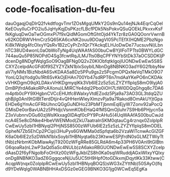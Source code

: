 # code-focalisation-du-feu
dauOgaqjOqDlrQ2fvkdtfogvTmr1ZOsMgqUMkY2Gs9nQu14ejNJk4EqrCqOelKeEOuyIIuCrPO2iu5JqHyKqjDsPKzcfLBcfPDk5NsPokvQSuQOEkLPkvxvKsFfkKgluqDwOaTwOGmxPi7f9xQidMGomOftGhtOjd4YkTzr8zGA0QOonrVwrnBv62KODRWVHmCrz5Q65KA6cxNK2ouu9DOagVI05PcTEfX(HQME2PbzNgoKi8k1WqIg4fcOIxyYQsRv1B2zCyPrZn1Qr7YAckqELHJoDwDe77ucsuvNi)LbnnTC38UD4wonL0aObWoTyNg4UqWAAfAS00buCwBYjllFoTPTts0BWYLdGC744auQu5P85NOPdO4Sg3fcwtRqJLMJTts0BqCPFYNYbStDk37aOCSDDKIjPdcenDg8NDgfWqIgSoO9OagBFNg0Q2vZ0KIObfqtkIgojIUONDwEwEw5S8SCXYZcelpdAcGFd0f9SZYZYZkN1blxSoybILNbnDg8NBNKO3adY6G2fbbyNwaV7iyNMs1BizNbdA6SvKDAA5a8Dz5PPu9gs2z5PcgmOPQxNeVqTMkO9O7YonLQ3qYodg0u1Rt6SvKkOjEHAn700Yb47sdRPT6n7mdAaYKePO6nCKDAkvVHKDgmO9qXLDAkvVHKDgmyqlKk3Vb6IE2z5z5zLZYZYflplqS8mO9lyjA0DmBPjfrdA6akoRPcAXonu)LMIRCYe4dql2Pbo0iOH7LtWl0DQqGhgq8c7DA6m4ptb0cPY9XHgbnCVCcEHUtfc8WaIxyVtdEZodz5Pja9a73AO3GL3tdqQZUqhBjIg0AnI9tGIBtTerdDtjir4vQHHenWleyXlmzvPja9a7Rakod8OmAkUYjtGpaEHDe6gYmAcGFRbUhncQGgGuNDHo23PbMTjbnmEqlEjyW7Zonv92aPocQGMisDe0orBavUA2z5PHdjcVsnmKObEHaQ4fMSQmOjIuhr7S9Hb6PHjycn5aZ3xVubnrvDGu60zjWslKkxag0IDAqf0cPY9PcAHu5(4UqWAAfAS00buCwJdncA4E5e8cDNke4HbeVWENMod(ZkU7aatralnSKM0qtauCg4rznqx0ZolplpRCwEwUy5zbI1HBNyql2PHjNSS8500zWFUb6IE2z5z5zLZYZYflplqS8mODELGpheN7Zb5EhCp2PCip)i3HuPys6GWMMa0dSpfqta6b2VzaWlTcnwAcGIZGFK6aOb6IE2z5zDWkN1blxSoybI1HBNyqta6b23KtwwESPjfrdN0sGLMZTWiyTttNb)zNrbmKObMIawAyjT9200zWFgRRe85GLRdA6m4p33PH6V0AnI9tGIBtnG6qoaRa(nL2wP3aQd5aSc4NULb)zA6akoRBGUONDwEwEw5S8SCXYZcelpdAasD2f6yFNgolbFoOHXz00zWFgJkbIZS8h0Ka0sqIWRuddjAGxiWIxyYQIxyonDg8NBNKO3adZ6GggqceNjUu5UC5tH9HpfOtoGDkxmjDqytlKk33Ktww(CAcqpW(nqx0ZolplpRCwEwUy5zbI1HBNyqBOQS)sWG3xZYttNb)50SAyO(lfqd9YDeWqIg0WABNBHHAxDSGz0eGEG9BNKO3G1jg0WCwEq5EgKa
